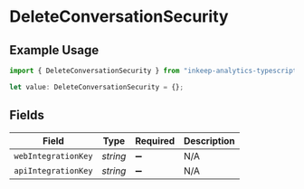 # DeleteConversationSecurity

## Example Usage

```typescript
import { DeleteConversationSecurity } from "inkeep-analytics-typescript/models/operations";

let value: DeleteConversationSecurity = {};
```

## Fields

| Field               | Type                | Required            | Description         |
| ------------------- | ------------------- | ------------------- | ------------------- |
| `webIntegrationKey` | *string*            | :heavy_minus_sign:  | N/A                 |
| `apiIntegrationKey` | *string*            | :heavy_minus_sign:  | N/A                 |